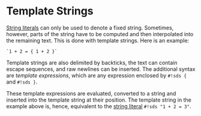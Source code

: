 # Template Strings

[String literals][string-literals] can only be used to denote a fixed string. Sometimes, however, parts of the string have to be computed and then interpolated into the remaining text. This is done with template strings. Here is an example:

```sds
`1 + 2 = { 1 + 2 }`
```

Template strings are also delimited by backticks, the text can contain escape sequences, and raw newlines can be inserted. The additional syntax are _template expressions_, which are any expression enclosed by `#!sds {` and `#!sds }`.

These template expressions are evaluated, converted to a string and inserted into the template string at their position. The template string in the example above is, hence, equivalent to the [string literal][string-literals] `#!sds "1 + 2 = 3"`.


[string-literals]: literals.md#string-literals
